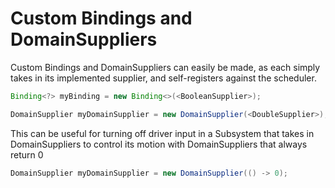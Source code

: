 # Custom Bindings and DomainSuppliers

Custom Bindings and DomainSuppliers can easily be made, as each simply takes in its implemented supplier, and self-registers against the scheduler.

```java
Binding<?> myBinding = new Binding<>(<BooleanSupplier>);
```

```java
DomainSupplier myDomainSupplier = new DomainSupplier(<DoubleSupplier>);
```

This can be useful for turning off driver input in a Subsystem that takes in DomainSuppliers to control its motion with DomainSuppliers that always return 0&#x20;

```java
DomainSupplier myDomainSupplier = new DomainSupplier(() -> 0);
```
